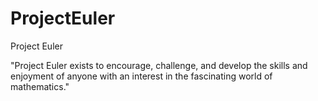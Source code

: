 ProjectEuler
============

Project Euler

"Project Euler exists to encourage, challenge, and develop the skills and enjoyment of anyone with an interest in the fascinating world of mathematics."
